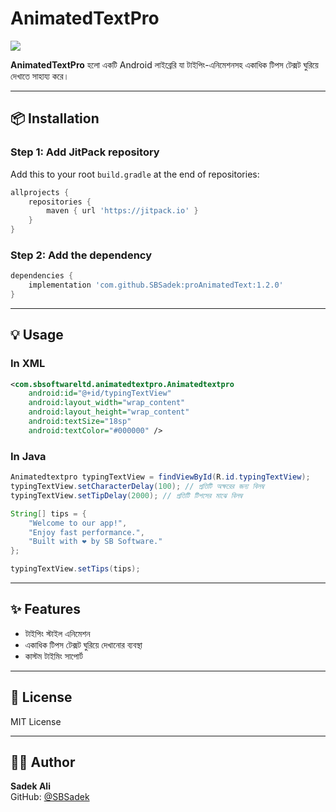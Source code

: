 # AnimatedTextPro

[![](https://jitpack.io/v/SBSadek/proAnimatedText.svg)](https://jitpack.io/#SBSadek/proAnimatedText)

**AnimatedTextPro** হলো একটি Android লাইব্রেরি যা টাইপিং-এনিমেশনসহ একাধিক টিপস টেক্সট ঘুরিয়ে দেখাতে সাহায্য করে।

---

## 📦 Installation

### Step 1: Add JitPack repository

Add this to your root `build.gradle` at the end of repositories:
```gradle
allprojects {
    repositories {
        maven { url 'https://jitpack.io' }
    }
}
```

### Step 2: Add the dependency

```gradle
dependencies {
    implementation 'com.github.SBSadek:proAnimatedText:1.2.0'
}
```

---

## 💡 Usage

### In XML
```xml
<com.sbsoftwareltd.animatedtextpro.Animatedtextpro
    android:id="@+id/typingTextView"
    android:layout_width="wrap_content"
    android:layout_height="wrap_content"
    android:textSize="18sp"
    android:textColor="#000000" />
```

### In Java
```java
Animatedtextpro typingTextView = findViewById(R.id.typingTextView);
typingTextView.setCharacterDelay(100); // প্রতিটি অক্ষরের জন্য বিলম্ব
typingTextView.setTipDelay(2000); // প্রতিটি টিপসের মাঝে বিলম্ব

String[] tips = {
    "Welcome to our app!",
    "Enjoy fast performance.",
    "Built with ❤️ by SB Software."
};

typingTextView.setTips(tips);
```

---

## ✨ Features

- টাইপিং স্টাইল এনিমেশন
- একাধিক টিপস টেক্সট ঘুরিয়ে দেখানোর ব্যবস্থা
- কাস্টম টাইমিং সাপোর্ট

---

## 📃 License

MIT License

---

## 👨‍💻 Author

**Sadek Ali**  
GitHub: [@SBSadek](https://github.com/SBSadek)
